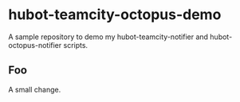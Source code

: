# hubot-teamcity-octopus-demo
A sample repository to demo my hubot-teamcity-notifier and hubot-octopus-notifier scripts.

## Foo

A small change.
